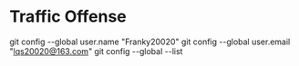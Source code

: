 # Traffic Offense


git config --global user.name "Franky20020"
git config --global user.email "lqs20020@163.com"
git config --global --list

